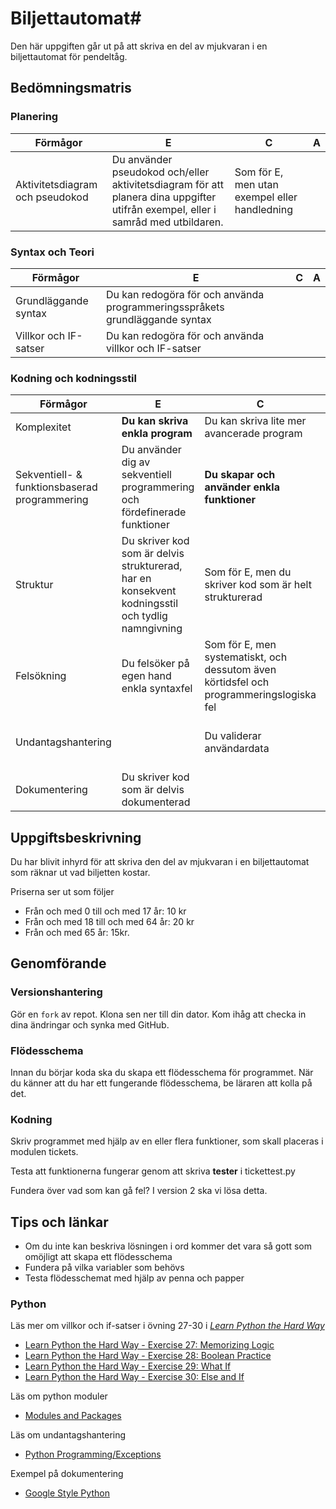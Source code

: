 
# Biljettautomat#

Den här uppgiften går ut på att skriva en del av mjukvaran i en biljettautomat för pendeltåg.

## Bedömningsmatris ##

### Planering ###

| Förmågor                         | E 																																   | C | A |
|----------------------------------|-----------------------------------------------------------------------------------------------------------------------------------|---|---|
| Aktivitetsdiagram och pseudokod  | Du använder pseudokod och/eller aktivitetsdiagram för att planera dina uppgifter utifrån exempel, eller i samråd med utbildaren.  | Som för E, men utan exempel eller handledning |   |

### Syntax och Teori ###
| Förmågor                                       | E 																			| C | A |
|------------------------------------------------|------------------------------------------------------------------------------|---|---|
| Grundläggande syntax		                     | Du kan redogöra för och använda programmeringsspråkets grundläggande syntax  |   |   |
| Villkor och IF-satser		                     | Du kan redogöra för och använda villkor och IF-satser                        |   |   |

### Kodning och kodningsstil ###

| Förmågor                                      | E                                                                         | C                                               | A                                              |
|-----------------------------------------------|---------------------------------------------------------------------------|-------------------------------------------------|------------------------------------------------|
| Komplexitet									| **Du kan skriva enkla program**                                               | Du kan skriva lite mer avancerade program       | Du kan skriva komplexa program
| Sekventiell- & funktionsbaserad programmering | Du använder dig av sekventiell programmering och fördefinerade funktioner | **Du skapar och använder enkla funktioner**         | Du skapar mer komplexa funktioner              |
| Struktur		 				                | Du skriver kod som är delvis strukturerad, har en konsekvent kodningsstil och tydlig namngivning | Som för E, men du skriver kod som är helt strukturerad |   			   |
| Felsökning                                    | Du felsöker på egen hand enkla syntaxfel | Som för E, men systematiskt, och dessutom även körtidsfel och programmeringslogiska fel | Som för C, men med effektivitet   	   |
| Undantagshantering                            |     																		| Du validerar användardata						  | Som för C, men du skriver även kod som använder undantagshantering |
| Dokumentering 								| Du skriver kod som är delvis dokumenterad									|  												  | Du skriver kod som är utförligt dokumenterad   |

## Uppgiftsbeskrivning ##

Du har blivit inhyrd för att skriva den del av mjukvaran i en biljettautomat som räknar ut vad biljetten kostar.

Priserna ser ut som följer

* Från och med 0 till och med 17 år: 10 kr
* Från och med 18 till och med 64 år: 20 kr
* Från och med 65 år: 15kr.


## Genomförande ##

### Versionshantering ###

Gör en `fork` av repot. Klona sen ner till din dator. Kom ihåg att checka in dina ändringar och synka med GitHub.

### Flödesschema ###

Innan du börjar koda ska du skapa ett flödesschema för programmet.
När du känner att du har ett fungerande flödesschema, be läraren att kolla på det.

### Kodning ###

Skriv programmet med hjälp av en eller flera funktioner, som skall placeras i modulen tickets.

Testa att funktionerna fungerar genom att skriva **tester** i tickettest.py

Fundera över vad som kan gå fel? I version 2 ska vi lösa detta.


## Tips och länkar ##

* Om du inte kan beskriva lösningen i ord kommer det vara så gott som omöjligt att skapa ett flödesschema
* Fundera på vilka variabler som behövs
* Testa flödesschemat med hjälp av penna och papper

### Python ###

Läs mer om villkor och if-satser i övning 27-30 i [*Learn Python the Hard Way*](http://learnpythonthehardway.org)

* [Learn Python the Hard Way - Exercise 27: Memorizing Logic](http://learnpythonthehardway.org/book/ex27.html)
* [Learn Python the Hard Way - Exercise 28: Boolean Practice](http://learnpythonthehardway.org/book/ex28.html)
* [Learn Python the Hard Way - Exercise 29: What If](http://learnpythonthehardway.org/book/ex29.html)
* [Learn Python the Hard Way - Exercise 30: Else and If](http://learnpythonthehardway.org/book/ex30.html)

Läs om python moduler

* [Modules and Packages](http://www.learnpython.org/en/Modules_and_Packages)

Läs om undantagshantering 

* [Python Programming/Exceptions](https://en.wikibooks.org/wiki/Python_Programming/Exceptions)

Exempel på dokumentering

* [Google Style Python](http://sphinxcontrib-napoleon.readthedocs.org/en/latest/example_google.html)